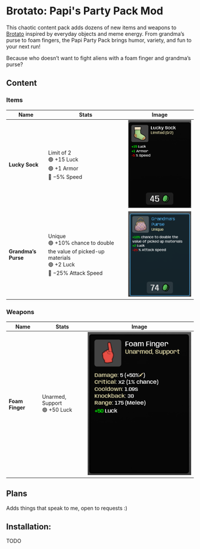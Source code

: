 # Brotato: Papi's Party Pack Mod
This chaotic content pack adds dozens of new items and weapons to [Brotato](https://store.steampowered.com/app/1942280/Brotato/) inspired by everyday objects and meme energy. From grandma’s purse to foam fingers, the Papi Party Pack brings humor, variety, and fun to your next run!

Because who doesn’t want to fight aliens with a foam finger and grandma’s purse?

## Content

### Items
| Name | Stats | Image |
|------|--------|--------|
| **Lucky Sock** | Limit of 2<br>🟢 +15 Luck<br>🟢 +1 Armor<br>🔴 −5% Speed | ![Lucky Sock](https://github.com/liamstewart23/brotato-PartyPack/blob/main/screenshots/items/lucky_sock.png?raw=true) |
| **Grandma’s Purse** | Unique<br>🟢 +10% chance to double the value of picked-up materials<br>🟢 +2 Luck<br>🔴 −25% Attack Speed | ![Grandma’s Purse](https://github.com/liamstewart23/brotato-PartyPack/blob/main/screenshots/items/grandmas_purse.png?raw=true) |

### Weapons
| Name | Stats | Image |
|------|--------|--------|
| **Foam Finger** | Unarmed, Support<br>🟢 +50 Luck | ![Foam Finger](https://github.com/liamstewart23/brotato-PartyPack/blob/main/screenshots/weapons/foam_finger.png?raw=true) |

## Plans
Adds things that speak to me, open to requests :) 

## Installation:
TODO
